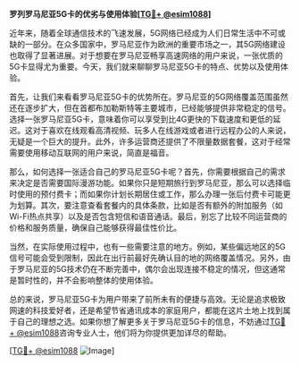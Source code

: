 **罗列罗马尼亚5G卡的优劣与使用体验[[TG💪+ @esim1088](https://t.me/s/esim1088)]**

近年来，随着全球通信技术的飞速发展，5G网络已经成为人们日常生活中不可或缺的一部分。在众多国家中，罗马尼亚作为欧洲的重要市场之一，其5G网络建设也取得了显著进展。对于想要在罗马尼亚畅享高速网络的用户来说，一张优质的5G卡显得尤为重要。今天，我们就来聊聊罗马尼亚5G卡的特点、优势以及使用体验。

首先，让我们来看看罗马尼亚5G卡的优势所在。罗马尼亚的5G网络覆盖范围虽然还在逐步扩大，但在首都布加勒斯特等主要城市，已经能够提供非常稳定的信号。选择一张罗马尼亚5G卡，意味着你可以享受到比4G更快的下载速度和更低的延迟。这对于喜欢在线观看高清视频、玩多人在线游戏或者进行远程办公的人来说，无疑是一个巨大的提升。此外，许多运营商还提供了不限量数据套餐，这对于经常需要使用移动互联网的用户来说，简直是福音。

那么，如何选择一张适合自己的罗马尼亚5G卡呢？首先，你需要根据自己的需求来决定是否需要国际漫游功能。如果你只是短期旅行到罗马尼亚，那么可以选择临时使用的预付费卡；而如果你计划长期居住或工作，那么办理一张后付费卡可能更为划算。其次，要注意查看套餐内的具体条款，比如是否有额外的附加服务（如Wi-Fi热点共享）以及是否包含短信和语音通话。最后，别忘了比较不同运营商的价格和服务质量，确保自己能够获得最佳性价比。

当然，在实际使用过程中，也有一些需要注意的地方。例如，某些偏远地区的5G信号可能会受到限制，因此在出行前最好先确认目的地的网络覆盖情况。另外，由于罗马尼亚的5G技术仍在不断完善中，偶尔会出现连接不稳定的情况，但这通常是暂时性的，并不会影响整体的使用体验。

总的来说，罗马尼亚5G卡为用户带来了前所未有的便捷与高效。无论是追求极致网速的科技爱好者，还是希望节省通讯成本的家庭用户，都能在这片土地上找到属于自己的理想之选。如果你想了解更多关于罗马尼亚5G卡的信息，不妨通过[TG💪+ @esim1088](https://t.me/s/esim1088)咨询专业人士，他们将为你提供更加详尽的帮助。

[[TG💪+ @esim1088](https://t.me/s/esim1088) ![Image](https://i.postimg.cc/4NQfJmqS/Snipaste-2025-05-13-00-14-12.png)]